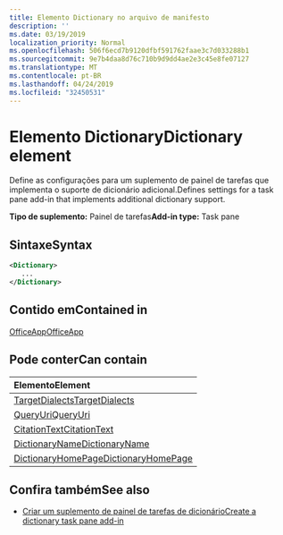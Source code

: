 ```yaml
---
title: Elemento Dictionary no arquivo de manifesto
description: ''
ms.date: 03/19/2019
localization_priority: Normal
ms.openlocfilehash: 506f6ecd7b9120dfbf591762faae3c7d033288b1
ms.sourcegitcommit: 9e7b4daa8d76c710b9d9dd4ae2e3c45e8fe07127
ms.translationtype: MT
ms.contentlocale: pt-BR
ms.lasthandoff: 04/24/2019
ms.locfileid: "32450531"
---
```

# <a name="dictionary-element"></a><span data-ttu-id="3242e-102">Elemento Dictionary</span><span class="sxs-lookup"><span data-stu-id="3242e-102">Dictionary element</span></span>
<span data-ttu-id="3242e-103">Define as configurações para um suplemento de painel de tarefas que implementa o suporte de dicionário adicional.</span><span class="sxs-lookup"><span data-stu-id="3242e-103">Defines settings for a task pane add-in that implements additional dictionary support.</span></span>

<span data-ttu-id="3242e-104">**Tipo de suplemento:** Painel de tarefas</span><span class="sxs-lookup"><span data-stu-id="3242e-104">**Add-in type:** Task pane</span></span>

## <a name="syntax"></a><span data-ttu-id="3242e-105">Sintaxe</span><span class="sxs-lookup"><span data-stu-id="3242e-105">Syntax</span></span>

```XML
<Dictionary>
   ...
</Dictionary>
```

## <a name="contained-in"></a><span data-ttu-id="3242e-106">Contido em</span><span class="sxs-lookup"><span data-stu-id="3242e-106">Contained in</span></span>

[<span data-ttu-id="3242e-107">OfficeApp</span><span class="sxs-lookup"><span data-stu-id="3242e-107">OfficeApp</span></span>](officeapp.md)

## <a name="can-contain"></a><span data-ttu-id="3242e-108">Pode conter</span><span class="sxs-lookup"><span data-stu-id="3242e-108">Can contain</span></span>

|<span data-ttu-id="3242e-109">**Elemento**</span><span class="sxs-lookup"><span data-stu-id="3242e-109">**Element**</span></span>|
|:-----|
|[<span data-ttu-id="3242e-110">TargetDialects</span><span class="sxs-lookup"><span data-stu-id="3242e-110">TargetDialects</span></span>](targetdialects.md)|
|[<span data-ttu-id="3242e-111">QueryUri</span><span class="sxs-lookup"><span data-stu-id="3242e-111">QueryUri</span></span>](queryuri.md)|
|[<span data-ttu-id="3242e-112">CitationText</span><span class="sxs-lookup"><span data-stu-id="3242e-112">CitationText</span></span>](citationtext.md)|
|[<span data-ttu-id="3242e-113">DictionaryName</span><span class="sxs-lookup"><span data-stu-id="3242e-113">DictionaryName</span></span>](dictionaryname.md)|
|[<span data-ttu-id="3242e-114">DictionaryHomePage</span><span class="sxs-lookup"><span data-stu-id="3242e-114">DictionaryHomePage</span></span>](dictionaryhomepage.md)|

## <a name="see-also"></a><span data-ttu-id="3242e-115">Confira também</span><span class="sxs-lookup"><span data-stu-id="3242e-115">See also</span></span>

- [<span data-ttu-id="3242e-116">Criar um suplemento de painel de tarefas de dicionário</span><span class="sxs-lookup"><span data-stu-id="3242e-116">Create a dictionary task pane add-in</span></span>](/office/dev/add-ins/word/dictionary-task-pane-add-ins)
    
